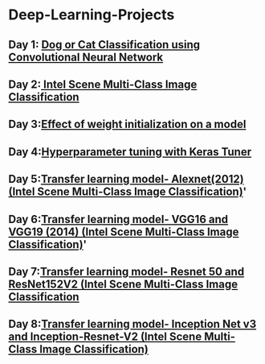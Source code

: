 # Deep-Learning-Projects
## Day 1:  [Dog or Cat Classification using Convolutional Neural Network](https://github.com/mrvmurali1991/Deep-Learning-Projects/blob/main/Day%201/cat_dog%20.ipynb)
## Day 2:[ Intel Scene Multi-Class Image Classification](https://github.com/mrvmurali1991/Deep-Learning-Projects/blob/main/Day%202/Intel_Scene_Multi_Class_Image_Classification.ipynb)
## Day 3:[Effect of weight initialization on a model](https://github.com/mrvmurali1991/Deep-Learning-Projects/tree/main/Day%203)
## Day 4:[Hyperparameter tuning with Keras Tuner](https://github.com/mrvmurali1991/Deep-Learning-Projects/tree/main/Day%204)
## Day 5:[Transfer learning model- Alexnet(2012) (Intel Scene Multi-Class Image Classification)](https://github.com/mrvmurali1991/Deep-Learning-Projects/blob/main/Day%205/Transfer_learning_model_Alexnet.ipynb)'
## Day 6:[Transfer learning model- VGG16 and VGG19 (2014) (Intel Scene Multi-Class Image Classification)](https://github.com/mrvmurali1991/Deep-Learning-Projects/blob/main/Day%206/Transfer_learning_model_VGG16_%26_VGG_19%20(1).ipynb)'
## Day 7:[Transfer learning model- Resnet 50 and ResNet152V2 (Intel Scene Multi-Class Image Classification](https://github.com/mrvmurali1991/Deep-Learning-Projects/blob/main/Day%207/Transfer%20learning%20model-%20Resnet%2050%20and%20ResNet152V2.ipynb)
## Day 8:[Transfer learning model- Inception Net v3 and Inception-Resnet-V2 (Intel Scene Multi-Class Image Classification)](https://github.com/mrvmurali1991/Deep-Learning-Projects/blob/main/Day%208/Transfer_learning_model_Inception_Net_v3_and_Inception_Resnet_V2_.ipynb)
